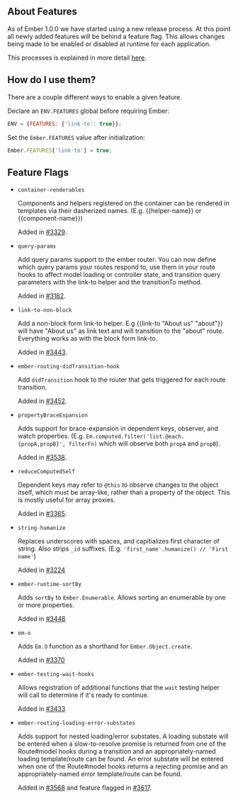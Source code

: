 ## About Features

As of Ember 1.0.0 we have started using a new release process. At this point all
newly added features will be behind a feature flag. This allows changes being
made to be enabled or disabled at runtime for each application.

This processes is explained in more detail [here](http://emberjs.com/blog/2013/09/06/new-ember-release-process.html).

## How do I use them?

There are a couple different ways to enable a given feature.

Declare an `ENV.FEATURES` global before requiring Ember:

```javascript
ENV = {FEATURES: {'link-to': true}};
```

Set the `Ember.FEATURES` value after initialization:

```javascript
Ember.FEATURES['link-to'] = true;
```

## Feature Flags

* `container-renderables`

  Components and helpers registered on the container can be rendered in templates
  via their dasherized names. (E.g. {{helper-name}} or {{component-name}})

  Added in [#3329](https://github.com/emberjs/ember.js/pull/3329).
* `query-params`

  Add query params support to the ember router. You can now define which query
  params your routes respond to, use them in your route hooks to affect model
  loading or controller state, and transition query parameters with the link-to
  helper and the transitionTo method.

  Added in [#3182](https://github.com/emberjs/ember.js/pull/3182).
* `link-to-non-block`

  Add a non-block form link-to helper. E.g {{link-to "About us" "about"}} will
  have "About us" as link text and will transition to the "about" route. Everything
  works as with the block form link-to.

  Added in [#3443](https://github.com/emberjs/ember.js/pull/3443).
* `ember-routing-didTransition-hook`

  Add `didTransition` hook to the router that gets triggered for each route transition.
  
  Added in [#3452](https://github.com/emberjs/ember.js/pull/3452).
* `propertyBraceExpansion`

  Adds support for brace-expansion in dependent keys, observer, and watch properties.
  (E.g. `Em.computed.filter('list.@each.{propA,propB}', filterFn)` which will observe both
  `propA` and `propB`).

  Added in [#3538](https://github.com/emberjs/ember.js/pull/3538).
* `reduceComputedSelf`

  Dependent keys may refer to `@this` to observe changes to the object itself,
  which must be array-like, rather than a property of the object.  This is
  mostly useful for array proxies.

  Added in [#3365](https://github.com/emberjs/ember.js/pull/3365).
* `string-humanize`

  Replaces underscores with spaces, and capitializes first character of string.
  Also strips `_id` suffixes. (E.g. `'first_name'.humanize() // 'First name'`)

  Added in [#3224](https://github.com/emberjs/ember.js/pull/3224)
* `ember-runtime-sortBy`

  Adds `sortBy` to `Ember.Enumerable`. Allows sorting an enumerable by one or more
  properties.

  Added in [#3446](https://github.com/emberjs/ember.js/pull/3446)
* `em-o`

  Adds `Em.O` function as a shorthand for `Ember.Object.create`.
  
  Added in [#3370](https://github.com/emberjs/ember.js/pull/3370)
* `ember-testing-wait-hooks`

  Allows registration of additional functions that the `wait` testing helper
  will call to determine if it's ready to continue.

  Added in [#3433](https://github.com/emberjs/ember.js/pull/3433)
* `ember-routing-loading-error-substates`

  Adds support for nested loading/error substates. A loading substate will be entered when a
  slow-to-resolve promise is returned from one of the Route#model hooks during a transition
  and an appropriately-named loading template/route can be found.  An error substate will be
  entered when one of the Route#model hooks returns a rejecting promise and an appropriately-named
  error template/route can be found.

  Added in [#3568](https://github.com/emberjs/ember.js/pull/3568) and feature
  flagged in [#3617](https://github.com/emberjs/ember.js/pull/3617).
